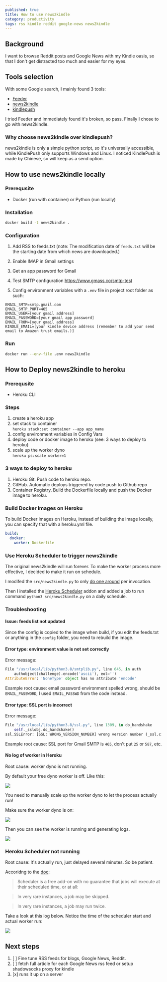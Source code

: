 ```yaml
---
published: true
title: How to use news2kindle
category: productivity
tags: rss kindle reddit google-news news2kindle
---
```

## Background

I want to browse Reddit posts and Google News with my Kindle oasis, so that I don't get distracted too much and easier for my eyes.



## Tools selection

With some Google search, I mainly found 3 tools:

- [Feeder](https://www.feeder.mobi/)
- [news2kindle](https://github.com/anteprandium/news2kindle)
- [kindlepush](https://github.com/zhengchun/kindlepush)

I tried Feeder and immediately found it's broken, so pass. Finally I chose to go with news2kindle.



### Why choose news2kindle over kindlepush?

news2kindle is only a simple python script, so it's universally accessible, while KindlePush only supports Windows and Linux. I noticed KindlePush is made by Chinese, so will keep as a send option.



## How to use news2kindle locally

### Prerequsite

- Docker (run with container) or Python (run locally)



### Installation

```sh
docker build -t news2kindle .
```



### Configuration

1. Add RSS to feeds.txt (note: The modification date of `feeds.txt` will be the starting date from which news are downloaded.)

2. Enable IMAP in Gmail settings

3. Get an app password for Gmail

4. Test SMTP configuration https://www.gmass.co/smtp-test

5. Config environment variables with a `.env` file in project root folder as such:


```
EMAIL_SMTP=smtp.gmail.com
EMAIL_SMTP_PORT=465
EMAIL_USER=[your gmail address]
EMAIL_PASSWORD=[your gmail app password]
EMAIL_FROM=[your gmail address]
KINDLE_EMAIL=[your kindle device address (remember to add your send email to Amazon trust emails.)]
```



### Run

```sh
docker run --env-file .env news2kindle
```

## How to Deploy news2kindle to heroku

### Prerequsite

- Heroku CLI

### Steps

1. create a heroku app
1. set stack to container  
  `heroku stack:set container --app app_name`
1. config environment variables in Config Vars
1. deploy code or docker image to heroku (see: 3 ways to deploy to heroku)
1. scale up the worker dyno  
  `heroku ps:scale worker=1`

### 3 ways to deploy to heroku

1. Heroku Git. Push code to heroku repo.
1. GitHub. Automatic deploys triggered by code push to Github repo
1. Container Registry. Build the Dockerfile locally and push the Docker image to heroku.

### Build Docker images on Heroku

To build Docker images on Heroku, instead of building the image locally, you can specify that with a heroku.yml file.

```yml
build:
  docker:
    worker: Dockerfile
```

### Use Heroku Scheduler to trigger news2kindle

The original news2kindle will run forever. To make the worker process more effective, I decided to make it run on schedule.

I modifed the `src/news2kindle.py` to only [do one around](https://github.com/goooooouwa/news2kindle/commit/e7b009ad48a688769ed5676a02a547c5b079f3bb) per invocation.

Then I installed the [Heroku Scheduler](https://devcenter.heroku.com/articles/scheduler) addon and added a job to run command `python3 src/news2kindle.py` on a daily schedule.

### Troubleshooting

#### Issue: feeds list not updated

Since the config is copied to the image when build, if you edit the feeds.txt or anything in the `config` folder, you need to rebuild the image.


#### Error type: environment value is not set correctly

Error message:

```python
File "/usr/local/lib/python3.8/smtplib.py", line 645, in auth
    authobject(challenge).encode('ascii'), eol='')
AttributeError: 'NoneType' object has no attribute 'encode'
```

Example root cause: email password environment spelled wrong, should be `EMAIL_PASSWORD`, I used `EMAIL_PASSWD` from the code instead.



#### Error type: SSL port is incorrect

Error message:

```python
File "/usr/local/lib/python3.8/ssl.py", line 1309, in do_handshake
    self._sslobj.do_handshake()
ssl.SSLError: [SSL: WRONG_VERSION_NUMBER] wrong version number (_ssl.c:1125)
```

Example root cause: SSL port for Gmail SMTP is `465`, don't put `25` or `587`, etc.

#### No log of worker in Heroku

Root cause: worker dyno is not running.

By default your free dyno worker is off. Like this:

![](https://i.imgur.com/cfG11FS.png)

You need to manually scale up the worker dyno to let the process actually run!

Make sure the worker dyno is on:

![](https://i.imgur.com/vr1HpVc.png)

Then you can see the worker is running and generating logs.

![](https://i.imgur.com/eFlT8s5.png)

### Heroku Scheduler not running

Root cause: it's actually run, just delayed several minutes. So be patient.

Accoridng to the [doc](https://devcenter.heroku.com/articles/scheduler#known-issues-and-alternatives):

> Scheduler is a free add-on with no guarantee that jobs will execute at their scheduled time, or at all:

> 

> In very rare instances, a job may be skipped.

> In very rare instances, a job may run twice.

Take a look at this log below. Notice the time of the scheduler start and actual worker run:

![](https://i.imgur.com/Gb18CrL.png)

## Next steps

1. [ ] Fine tune RSS feeds for blogs, Google News, Reddit.
2. [ ] fetch full article for each Google News rss feed or setup shadowsocks proxy for kindle
3. [x] runs it up on a server

